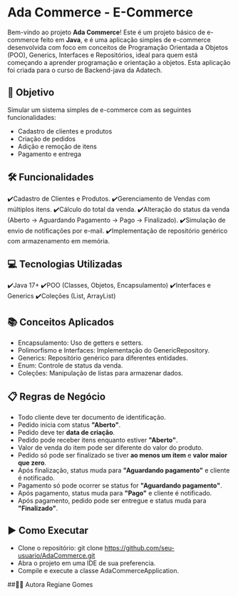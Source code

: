 # Ada Commerce - E-Commerce
Bem-vindo ao projeto **Ada Commerce**! Este é um projeto básico de e-commerce feito em **Java**, e é uma aplicação simples de e-commerce desenvolvida com foco em conceitos de Programação Orientada a Objetos (POO), Generics, Interfaces e Repositórios,  ideal para quem está começando a aprender programação e orientação a objetos. Esta aplicação foi criada para o curso de Backend-java da Adatech.

## 🎯 Objetivo
Simular um sistema simples de e-commerce com as seguintes funcionalidades:
- Cadastro de clientes e produtos
- Criação de pedidos
- Adição e remoção de itens
- Pagamento e entrega

## 🛠️ Funcionalidades
✔️Cadastro de Clientes e Produtos.
✔️Gerenciamento de Vendas com múltiplos itens.
✔️Cálculo do total da venda.
✔️Alteração do status da venda (Aberto → Aguardando Pagamento → Pago → Finalizado).
✔️Simulação de envio de notificações por e-mail.
✔️Implementação de repositório genérico com armazenamento em memória.

## 💻 Tecnologias Utilizadas
✔️Java 17+
✔️POO (Classes, Objetos, Encapsulamento)
✔️Interfaces e Generics
✔️Coleções (List, ArrayList)

## 📚 Conceitos Aplicados

- Encapsulamento: Uso de getters e setters.
- Polimorfismo e Interfaces: Implementação do GenericRepository.
- Generics: Repositório genérico para diferentes entidades.
- Enum: Controle de status da venda.
- Coleções: Manipulação de listas para armazenar dados.
  
## 📋 Regras de Negócio

- Todo cliente deve ter documento de identificação.
- Pedido inicia com status **"Aberto"**.
- Pedido deve ter **data de criação**.
- Pedido pode receber itens enquanto estiver **"Aberto"**.
- Valor de venda do item pode ser diferente do valor do produto.
- Pedido só pode ser finalizado se tiver **ao menos um item** e **valor maior que zero**.
- Após finalização, status muda para **"Aguardando pagamento"** e cliente é notificado.
- Pagamento só pode ocorrer se status for **"Aguardando pagamento"**.
- Após pagamento, status muda para **"Pago"** e cliente é notificado.
- Após pagamento, pedido pode ser entregue e status muda para **"Finalizado"**.

## ▶️ Como Executar
- Clone o repositório: git clone https://github.com/seu-usuario/AdaCommerce.git
- Abra o projeto em uma IDE de sua preferencia.
- Compile e execute a classe AdaCommerceApplication.

##👩‍💻 Autora
Regiane Gomes




   
